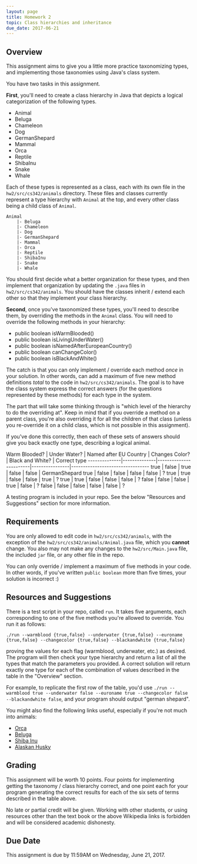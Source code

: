 ```yaml
---
layout: page
title: Homework 2
topic: Class hierarchies and inheritance
due_date: 2017-06-21
---
```


Overview
---
This assignment aims to give you a little more practice taxonomizing types,
and implementing those taxonomies using Java's class system.

You have two tasks in this assignment.

**First**, you'll need to  create a class hierarchy in Java that depicts a
logical categorization of the following types.

* Animal
* Beluga
* Chameleon
* Dog
* GermanShepard
* Mammal
* Orca
* Reptile
* ShibaInu
* Snake
* Whale

Each of these types is represented as a class, each with its own file in
the `hw2/src/cs342/animals` directory.  These files and classes currently
represent a type hierarchy with `Animal` at the top, and every other
class being a child class of `Animal`.

    Animal
        |- Beluga
        |- Chameleon
        |- Dog
        |- GermanShepard
        |- Mammal
        |- Orca
        |- Reptile
        |- ShibaInu
        |- Snake
        |- Whale

You should first decide what a better organization for these types, and then
implement that organization by updating the `.java` files in
`hw2/src/cs342/animals`. You should have the classes inherit / extend
each other so that they implement your class hierarchy.

**Second**, once you've taxonomized these types, you'll need to describe
them, by overriding the methods in the `Animal` class.  You will need to
override the following methods in your hierarchy:

* public boolean isWarmBlooded()
* public boolean isLivingUnderWater()
* public boolean isNamedAfterEuropeanCountry()
* public boolean canChangeColor()
* public boolean isBlackAndWhite()

The catch is that you can only implement / override each method *once* in your
solution.  In other words, can add a maximum of five new method definitions
*total* to the code in `hw2/src/cs342/animals`.  The goal is to have
the class system express the correct answers (for the questions represented
by these methods) for each type in the system.

The part that will take some thinking through is "which level of the hierarchy
to do the overriding at".  Keep in mind that if you override a method
on a parent class, you're also overriding it for all the children of that class
(unless you re-override it on a child class, which is not possible in this
assignment).

If you've done this correctly, then each of these sets of answers should
give you back exactly one type, describing a logical animal.

Warm Blooded? | Under Water? | Named after EU Country | Changes Color? | Black and White? | Correct type
--------------|--------------|------------------------|----------------|---------------------------------
true          | false        | true                   | false          | false            | GermanShepard
true          | false        | false                  | false          | false            | ?
true          | true         | false                  | false          | true             | ?
true          | true         | false                  | false          | false            | ?
false         | false        | false                  | true           | false            | ?
false         | false        | false                  | false          | false            | ?

A testing program is included in your repo.  See the below "Resources and
Suggestions" section for more information.


Requirements
---

You are only allowed to edit code in `hw2/src/cs342/animals`, with the
exception of the `hw2/src/cs342/animals/Animal.java` file, which you
**cannot** change.  You also may not make any changes to the
`hw2/src/Main.java` file, the included `jar` file, or any other file in
the repo.

You can only override / implement a maximum of five methods in your code.
In other words, if you've written `public boolean` more than five times, your
solution is incorrect :)


Resources and Suggestions
---
There is a test script in your repo, called `run`.  It takes five arguments,
each corresponding to one of the five methods you're allowed to override.
You run it as follows:

`./run --warmblood {true,false} --underwater {true,false} --euroname {true,false} --changecolor {true,false} --blackandwhite {true,false}`

proving the values for each flag (warmblood, underwater, etc.) as desired.
The program will then check your type hierarchy and return a list of
all the types that match the parameters you provided.  A correct solution will
return exactly one type for each of the combination of values described
in the table in the "Overview" section.

For example, to replicate the first row of the table, you'd use
`./run --warmblood true --underwater false --euroname true --changecolor false --blackandwhite false`,
and your program should output "german shepard".

You might also find the following links useful, especially if you're not much
into animals:
* [Orca](https://en.wikipedia.org/wiki/Killer_whale)
* [Beluga](https://en.wikipedia.org/wiki/Beluga_whale)
* [Shiba Inu](https://en.wikipedia.org/wiki/Shiba_Inu)
* [Alaskan Husky](https://en.wikipedia.org/wiki/Alaskan_husky)


Grading
---
This assignment will be worth 10 points.  Four points for implementing
getting the taxonomy / class hierarchy correct, and one point each
for your program generating the correct results for each of the
six sets of terms described in the table above.

No late or partial credit will be given.  Working with other students,
or using resources other than the text book or the above Wikipedia links
is forbidden and will be considered academic dishonesty.


Due Date
---
This assignment is due by 11:59AM on Wednesday, June 21, 2017.
